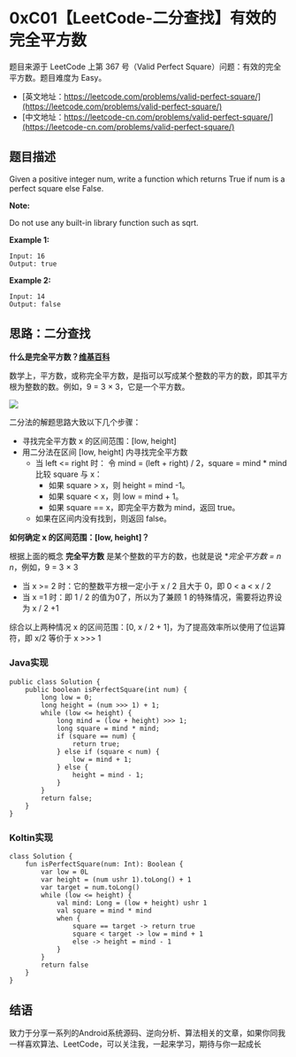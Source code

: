 # 0xC01【LeetCode-二分查找】有效的完全平方数

题目来源于 LeetCode 上第 367 号（Valid Perfect Square）问题：有效的完全平方数。题目难度为 Easy。

* [英文地址：https://leetcode.com/problems/valid-perfect-square/](https://leetcode.com/problems/valid-perfect-square/)
* [中文地址：https://leetcode-cn.com/problems/valid-perfect-square/](https://leetcode-cn.com/problems/valid-perfect-square/)

## 题目描述

Given a positive integer num, write a function which returns True if num is a perfect square else False.

**Note:**

Do not use any built-in library function such as sqrt.

**Example 1:**

```
Input: 16
Output: true
```

**Example 2:**

```
Input: 14
Output: false
```

## 思路：二分查找

**什么是完全平方数？[维基百科](https://zh.wikipedia.org/wiki/%E5%B9%B3%E6%96%B9%E6%95%B0)**

数学上，平方数，或称完全平方数，是指可以写成某个整数的平方的数，即其平方根为整数的数。例如，9 = 3 × 3，它是一个平方数。

![](http://cdn.51git.cn/2020-05-04-158857000585332.jpg)

二分法的解题思路大致以下几个步骤：

* 寻找完全平方数 x 的区间范围：[low, height]
* 用二分法在区间 [low, height] 内寻找完全平方数
    * 当 left <= right 时：
    令 mind = (left + right) / 2，square = mind * mind 比较 square 与 x：
        * 如果 square > x，则 height = mind -1。
        * 如果 square < x，则 low = mind + 1。
        * 如果 square == x，即完全平方数为 mind，返回 true。
    * 如果在区间内没有找到，则返回 false。

**如何确定 x 的区间范围：[low, height]？**  

根据上面的概念 **完全平方数** 是某个整数的平方的数，也就是说 **完全平方数 = n *n**，例如，9 = 3 × 3

* 当 x >= 2 时：它的整数平方根一定小于 x / 2 且大于 0，即 0 < a < x / 2
*  当 x =1 时：即 1 / 2 的值为0了，所以为了兼顾 1 的特殊情况，需要将边界设为 x / 2 +1

综合以上两种情况 x 的区间范围：[0, x / 2 + 1]，为了提高效率所以使用了位运算符，即 x/2 等价于 x >>> 1

### Java实现

```
public class Solution {
    public boolean isPerfectSquare(int num) {
        long low = 0;
        long height = (num >>> 1) + 1;
        while (low <= height) {
            long mind = (low + height) >>> 1;
            long square = mind * mind;
            if (square == num) {
                return true;
            } else if (square < num) {
                low = mind + 1;
            } else {
                height = mind - 1;
            }
        }
        return false;
    }
}
```

### Koltin实现

```
class Solution {
    fun isPerfectSquare(num: Int): Boolean {
        var low = 0L
        var height = (num ushr 1).toLong() + 1
        var target = num.toLong()
        while (low <= height) {
            val mind: Long = (low + height) ushr 1
            val square = mind * mind
            when {
                square == target -> return true
                square < target -> low = mind + 1
                else -> height = mind - 1
            }
        }
        return false
    }
}
```

## 结语

致力于分享一系列的Android系统源码、逆向分析、算法相关的文章，如果你同我一样喜欢算法、LeetCode，可以关注我，一起来学习，期待与你一起成长

